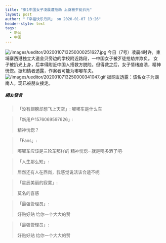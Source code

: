 ```yaml
---
title: "柬1中国女子凌晨遭抢劫 上身被歹徒扒光"
layout: post
author: "「幸福快乐丹凤」 on 2020-01-07 13:26"
header-style: text
tags:
  - 新闻
  - 中国
---
```


<img src="http://images.feileyuan.com/images/ueditor/2020010713250000251627.jpg" title="/images/ueditor/2020010713250000251627.jpg" alt="/images/ueditor/2020010713250000251627.jpg">
今日（7号）凌晨4时许，柬埔寨西港独立大道金贝旁边的学校附近路段，一中国女子被歹徒抢劫并欺负。
女子被扒光上身，后幸得附近中国人搭救方脱险。但得救之后，女子情绪崩溃，精神恍惚。据知情者透露，作案者可能为嘟嘟车夫。
<img src="http://images.feileyuan.com/images/ueditor/2020010713250000341047.gif" title="/images/ueditor/2020010713250000341047.gif" alt="/images/ueditor/2020010713250000341047.gif">
据网友透露：该名女子为湖南人，现已被朋友接走。
<input type="hidden" value="菲乐园提供">

##### 網友發言 
> 「没有翅膀却想飞上天空」:
> 嘟嘟车是什么车

> 「新用户1576069597626」:
> <p>精神恍惚？</p>

> 「Fans」:
> <p>嘟嘟车应该是三轮车那样的 精神恍惚···就是喝多酒了吧·</p>

> 「人生那么短」:
> <p>居然还有人在西岗，我感觉说活该合适不呢<br></p>


> 「星辰美丽的寂寞」:
> <p>莫名的喜感</p>

> 「最强管理员」:
> <p><span style="color: rgb(102, 102, 102); font-family: 微软雅黑; font-size: 14px; background-color: rgb(255, 255, 255);">好贴好贴 给你一个大大的赞</span></p>

> 「最强管理员」:
> <p><span style="color: rgb(102, 102, 102); font-family: 微软雅黑; font-size: 14px; background-color: rgb(255, 255, 255);">好贴好贴 给你一个大大的赞</span></p>


